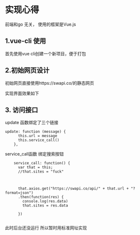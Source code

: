 # 实现心得

前端和go 无关， 使用的框架是Vue.js


## 1.vue-cli 使用
首先使用vue cli创建一个新项目，便于打包

## 2.初始网页设计

初始网页直接使用https://swapi.co/的静态网页

实现界面效果如下

## 3. 访问接口

update 函数绑定了三个链接
```
update: function (message) {
      this.url = message
      this.service_call()
    },

```
service_call函数 绑定搜索按钮

```
    service_call: function() {
      var that = this;
      //that.sites = "fuck"

  

      that.axios.get("https://swapi.co/api/" + that.url + "?format=json")
      .then(function(res) {
        console.log(res.data)
        that.sites = res.data

      })


```

此时后台还没运行  所以暂时用标准网址实现




